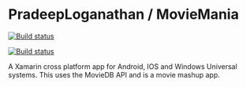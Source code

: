 # PradeepLoganathan / MovieMania

[![Build status](https://ci.appveyor.com/api/projects/status/dhtss7nkrph5efl2?svg=true&retina=true)](https://ci.appveyor.com/project/PradeepLoganathan/moviemania)

[![Build status](https://ci.appveyor.com/api/projects/status/dhtss7nkrph5efl2?svg=true&retina=true&passingText=master%20-%20OK)](https://ci.appveyor.com/project/PradeepLoganathan/moviemania)



A Xamarin cross platform app for Android, IOS and Windows Universal systems. This uses the MovieDB API and is a movie mashup app.
